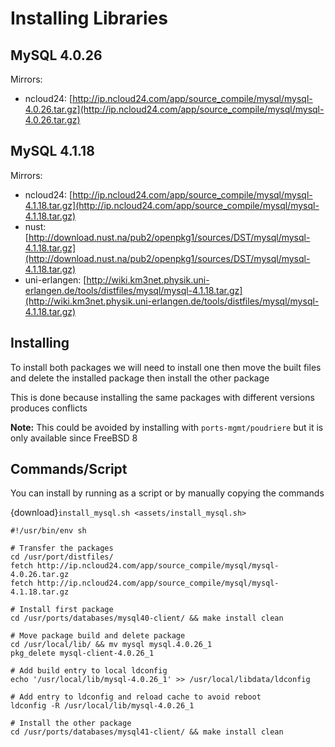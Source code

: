 # Installing Libraries


## MySQL 4.0.26

Mirrors:
 - ncloud24: [http://ip.ncloud24.com/app/source_compile/mysql/mysql-4.0.26.tar.gz](http://ip.ncloud24.com/app/source_compile/mysql/mysql-4.0.26.tar.gz)


## MySQL 4.1.18

Mirrors:
 - ncloud24: [http://ip.ncloud24.com/app/source_compile/mysql/mysql-4.1.18.tar.gz](http://ip.ncloud24.com/app/source_compile/mysql/mysql-4.1.18.tar.gz)
 - nust: [http://download.nust.na/pub2/openpkg1/sources/DST/mysql/mysql-4.1.18.tar.gz](http://download.nust.na/pub2/openpkg1/sources/DST/mysql/mysql-4.1.18.tar.gz)
 - uni-erlangen: [http://wiki.km3net.physik.uni-erlangen.de/tools/distfiles/mysql/mysql-4.1.18.tar.gz](http://wiki.km3net.physik.uni-erlangen.de/tools/distfiles/mysql/mysql-4.1.18.tar.gz)


## Installing
To install both packages we will need to install one then move
the built files and delete the installed package then install the
other package

This is done because installing the same packages with different
versions produces conflicts

**Note:** This could be avoided by installing with `ports-mgmt/poudriere`
but it is only available since FreeBSD 8


## Commands/Script
You can install by running as a script or by manually
copying the commands

{download}`install_mysql.sh <assets/install_mysql.sh>`
````shell
#!/usr/bin/env sh

# Transfer the packages
cd /usr/port/distfiles/
fetch http://ip.ncloud24.com/app/source_compile/mysql/mysql-4.0.26.tar.gz
fetch http://ip.ncloud24.com/app/source_compile/mysql/mysql-4.1.18.tar.gz

# Install first package
cd /usr/ports/databases/mysql40-client/ && make install clean

# Move package build and delete package
cd /usr/local/lib/ && mv mysql mysql.4.0.26_1
pkg_delete mysql-client-4.0.26_1

# Add build entry to local ldconfig
echo '/usr/local/lib/mysql-4.0.26_1' >> /usr/local/libdata/ldconfig

# Add entry to ldconfig and reload cache to avoid reboot
ldconfig -R /usr/local/lib/mysql-4.0.26_1

# Install the other package
cd /usr/ports/databases/mysql41-client/ && make install clean
````


